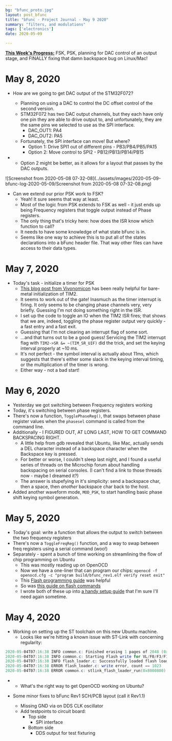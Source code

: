 ```yaml
---
bg: "bfunc_proto.jpg"
layout: post_bfunc
title: "bFunc - Project Journal - May 9 2020"
summary: "filters, and modulations"
tags: ['electronics']
date: 2020-05-09

---
```


**<u>This Week's Progress:</u>** FSK, PSK, planning for DAC control of an output stage, and FINALLY fixing that damn backspace bug on Linux/Mac!

# May 8, 2020

- How are we going to get DAC output of the STM32F072?

  - Planning on using a DAC to control the DC offset control of the second version. 
  - STM32F072 has two DAC output channels, but they each have only one pin they are able to drive output to, and unfortunately, they are the same pins we selected to use as the SPI interface.
    - DAC_OUT1: PA4
    - DAC_OUT2: PA5
  - Fortunately, the SPI interface can move! But where? 
    - Option 1: Drive SPI1 out of different pins - PB3/PB4/PB5/PA15
    - Option 2: Move control to SPI2 - PB12/PB13/PB14/PB15

- - Option 2 might be better, as it allows for a layout that passes by the DAC outputs. 

![Screenshot from 2020-05-08 07-32-08](../assets/images/2020-05-09-bfunc-log-2020-05-09/Screenshot from 2020-05-08 07-32-08.png)

- Can we extend our prior PSK work to FSK? 
  - Yeah! It sure seems that way at least. 
  - Most of the logic from PSK extends to FSK as well - it just ends up being Frequency registers that toggle output instead of Phase registers. 
  - The only thing that's tricky here: how does the ISR know which function to call? 
  - It needs to have some knowledge of what state bFunc is in. 
  - Seems like one way to achieve this is to put all of the states declarations into a bFunc header file. That way other files can have access to their data types. 



# May 7, 2020 

- Today's task - initialize a timer for PSK 
  - [This blog post from Vivonomicon](https://vivonomicon.com/2018/05/20/bare-metal-stm32-programming-part-5-timer-peripherals-and-the-system-clock/) has been really helpful for bare-metal initialization of TIM2.
  - It seems to work out of the gate! Inasmuch as the timer interrupt is firing. It only seems to be changing phase channels very, very briefly. Guessing I'm not doing something right in the ISR. 
  - I set up the code to toggle an IO when the TIM2 ISR fires; that shows that we are, indeed, toggling the phase register output very quickly - a fast entry and a fast exit. 
  - Guessing that I'm not clearing an interrupt flag of some sort. 
  - ...and that turns out to be a good guess! Servicing the TIM2 interrupt flag with `TIM2->SR &= ~(TIM_SR_UIF)` did the trick, and set the keying interval properly at ~10 ms.
  - It's not perfect - the symbol interval is actually about 11ms, which suggests that there's either some slack in the keying interval timing, or the multiplication of the timer is wrong. 
  - Either way - not a bad start! 

# May 6, 2020 

- Yesterday we got switching between Frequency registers working 
- Today, it's switching between phase registers. 
- There's now a function, `TogglePhaseReg()`, that swaps between phase register values when the `phasesel` command is called from the command line. 
- Additionally - I FIGURED OUT, AT LONG LAST, HOW TO GET COMMAND BACKSPACING RIGHT.
  - A little help from gdb revealed that Ubuntu, like Mac, actually sends a DEL character instead of a backspace character when the Backspace key is pressed. 
  - For better or worse, I couldn't sleep last night, and I found a useful series of threads on the Microchip forum about handling backspacing on serial consoles. (I can't find a link to those threads now - maybe I dreamed it?)
  - The answer is stupefying in it's simplicity: send a backspace char, then a space, then *another* backspace char back to the host. 
- Added another waveform mode, `MOD_PSK`, to start handling basic phase shift keying symbol generation. 

# May 5, 2020 

- Today's goal: write a function that allows the output to switch between the two frequency registers 
- There's now a `ToggleFreqReg()` function, and a way to swap between freq registers using a serial command (woo!)
- Separately - spent a bunch of time working on streamlining the flow of chip programming on Ubuntu
  - This was mostly reading up on OpenOCD
  - Now we have a one-liner that can program our chips: `openocd -f openocd.cfg -c "program build/bfunc_rev1.elf verify reset exit"`
  - This [Flash programming guide](http://openocd.org/doc-release/html/Flash-Programming.html) was helpful
  - So was [this guide on flash commands](https://jacobmossberg.se/posts/2017/01/10/using-openocd-flash-arm-cortex-m3.html)
  - I wrote both of these up into [a handy setup guide](http://cushychicken.github.io/embedded-openocd-gdb/) that I'm sure I'll need again sometime.  

# May 4, 2020

- Working on setting up the ST toolchain on this new Ubuntu machine.
  - Looks like we're hitting a known issue with ST-Link with concerning regularity:

```powershell
2020-05-04T07:16:38 INFO common.c: Finished erasing 1 pages of 2048 (0x800) bytes
2020-05-04T07:16:38 INFO common.c: Starting Flash write for VL/F0/F3/F1_XL core id
2020-05-04T07:16:38 INFO flash_loader.c: Successfully loaded flash loader in sram
2020-05-04T07:16:38 ERROR flash_loader.c: write error, count == 1023
2020-05-04T07:16:38 ERROR common.c: stlink_flash_loader_run(0x8000800) failed! == -1
```



- - What's the right way to get OpenOCD working on Ubuntu? 

- Some minor fixes to bFunc Rev1 SCH/PCB layout (call it Rev1.1)

  - Missing GND via on DDS CLK oscillator
  - Add testpoints to circuit board:
    - Top side
      - SPI interface
    - Bottom side
      - DDS output for test fixturing